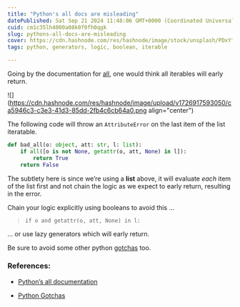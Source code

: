 ```yaml
---
title: "Python's all docs are misleading"
datePublished: Sat Sep 21 2024 11:48:06 GMT+0000 (Coordinated Universal Time)
cuid: cm1c35lh4000a08k0f0fh0qgk
slug: pythons-all-docs-are-misleading
cover: https://cdn.hashnode.com/res/hashnode/image/stock/unsplash/PDxYfXVlK2M/upload/55e5d6723d70683d3f5072c71ecb5228.jpeg
tags: python, generators, logic, boolean, iterable

---
```


Going by the documentation for [all](https://docs.python.org/3/library/functions.html#all), one would think all iterables will early return.

![](https://cdn.hashnode.com/res/hashnode/image/upload/v1726917593050/ca5946c3-c3e3-41d3-85dd-2fb4c6cb64a0.png align="center")

The following code will throw an `AttributeError` on the last item of the list iteratable.

```python
def bad_all(o: object, att: str, l: list):
    if all([o is not None, getattr(o, att, None) in l]):
        return True
    return False
```

The subtlety here is since we’re using a **list** above, it will evaluate *each* item of the list first and not chain the logic as we expect to early return, resulting in the error.

Chain your logic explicitly using booleans to avoid this …

> `if o and getattr(o, att, None) in l:`

… or use lazy generators which will early return.

Be sure to avoid some other python [gotchas](https://docs.python-guide.org/writing/gotchas/) too.

### References:

* [Python’s all documentation](https://docs.python.org/3/library/functions.html#all)
    
* [Python Gotchas](https://docs.python-guide.org/writing/gotchas/)